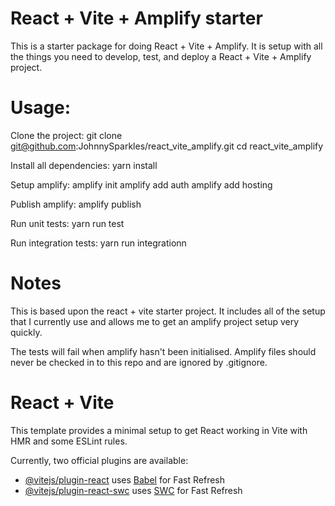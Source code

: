 
# React + Vite + Amplify starter
This is a starter package for doing React + Vite + Amplify. It is setup with all the things you need to develop, test, and deploy a React + Vite + Amplify project.

# Usage:

Clone the project:
git clone git@github.com:JohnnySparkles/react_vite_amplify.git
cd react_vite_amplify

Install all dependencies:
yarn install

Setup amplify:
amplify init
amplify add auth
amplify add hosting

Publish amplify:
amplify publish

Run unit tests:
yarn run test

Run integration tests:
yarn run integrationn

# Notes
This is based upon the react + vite starter project. It includes all of the setup that I currently use and allows me to get an amplify project setup very quickly.

The tests will fail when amplify hasn't been initialised. Amplify files should never be checked in to this repo and are ignored by .gitignore.


# React + Vite

This template provides a minimal setup to get React working in Vite with HMR and some ESLint rules.

Currently, two official plugins are available:

- [@vitejs/plugin-react](https://github.com/vitejs/vite-plugin-react/blob/main/packages/plugin-react/README.md) uses [Babel](https://babeljs.io/) for Fast Refresh
- [@vitejs/plugin-react-swc](https://github.com/vitejs/vite-plugin-react-swc) uses [SWC](https://swc.rs/) for Fast Refresh

